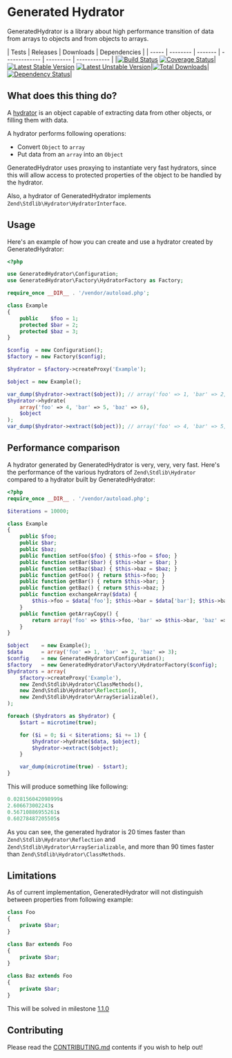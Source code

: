 # Generated Hydrator

GeneratedHydrator is a library about high performance transition of data from arrays to objects and from objects
to arrays.

| Tests | Releases | Downloads | Dependencies |
| ----- | -------- | ------- | ------------- | --------- | ------------ |
|[![Build Status](https://travis-ci.org/Ocramius/GeneratedHydrator.png?branch=master)](https://travis-ci.org/Ocramius/GeneratedHydrator) [![Coverage Status](https://coveralls.io/repos/Ocramius/GeneratedHydrator/badge.png?branch=master)](https://coveralls.io/r/Ocramius/GeneratedHydrator)|[![Latest Stable Version](https://poser.pugx.org/ocramius/generated-hydrator/v/stable.png)](https://packagist.org/packages/ocramius/generated-hydrator) [![Latest Unstable Version](https://poser.pugx.org/ocramius/generated-hydrator/v/unstable.png)](https://packagist.org/packages/ocramius/generated-hydrator)|[![Total Downloads](https://poser.pugx.org/ocramius/generated-hydrator/downloads.png)](https://packagist.org/packages/ocramius/generated-hydrator)|[![Dependency Status](https://www.versioneye.com/package/php--ocramius--generated-hydrator/badge.png)](https://www.versioneye.com/package/php--ocramius--generated-hydrator)|

## What does this thing do?

A [hydrator](http://framework.zend.com/manual/2.1/en/modules/zend.stdlib.hydrator.html) is an object capable of
extracting data from other objects, or filling them with data.

A hydrator performs following operations:

 * Convert `Object` to `array`
 * Put data from an `array` into an `Object`

GeneratedHydrator uses proxying to instantiate very fast hydrators, since this will allow access to protected properties
of the object to be handled by the hydrator.

Also, a hydrator of GeneratedHydrator implements `Zend\Stdlib\Hydrator\HydratorInterface`.

## Usage

Here's an example of how you can create and use a hydrator created by GeneratedHydrator:

```php
<?php

use GeneratedHydrator\Configuration;
use GeneratedHydrator\Factory\HydratorFactory as Factory;

require_once __DIR__ . '/vendor/autoload.php';

class Example
{
    public    $foo = 1;
    protected $bar = 2;
    protected $baz = 3;
}

$config  = new Configuration();
$factory = new Factory($config);

$hydrator = $factory->createProxy('Example');

$object = new Example();

var_dump($hydrator->extract($object)); // array('foo' => 1, 'bar' => 2, 'baz' => 3)
$hydrator->hydrate(
    array('foo' => 4, 'bar' => 5, 'baz' => 6),
    $object
);
var_dump($hydrator->extract($object)); // array('foo' => 4, 'bar' => 5, 'baz' => 6)
```

## Performance comparison

A hydrator generated by GeneratedHydrator is very, very, very fast.
Here's the performance of the various hydrators of `Zend\Stdlib\Hydrator` compared to a hydrator built
by GeneratedHydrator:

```php
<?php
require_once __DIR__ . '/vendor/autoload.php';

$iterations = 10000;

class Example
{
    public $foo;
    public $bar;
    public $baz;
    public function setFoo($foo) { $this->foo = $foo; }
    public function setBar($bar) { $this->bar = $bar; }
    public function setBaz($baz) { $this->baz = $baz; }
    public function getFoo() { return $this->foo; }
    public function getBar() { return $this->bar; }
    public function getBaz() { return $this->baz; }
    public function exchangeArray($data) {
        $this->foo = $data['foo']; $this->bar = $data['bar']; $this->baz = $data['baz'];
    }
    public function getArrayCopy() {
        return array('foo' => $this->foo, 'bar' => $this->bar, 'baz' => $this->baz);
    }
}

$object    = new Example();
$data      = array('foo' => 1, 'bar' => 2, 'baz' => 3);
$config    = new GeneratedHydrator\Configuration();
$factory   = new GeneratedHydrator\Factory\HydratorFactory($config);
$hydrators = array(
    $factory->createProxy('Example'),
    new Zend\Stdlib\Hydrator\ClassMethods(),
    new Zend\Stdlib\Hydrator\Reflection(),
    new Zend\Stdlib\Hydrator\ArraySerializable(),
);

foreach ($hydrators as $hydrator) {
    $start = microtime(true);

    for ($i = 0; $i < $iterations; $i += 1) {
        $hydrator->hydrate($data, $object);
        $hydrator->extract($object);
    }

    var_dump(microtime(true) - $start);
}
```

This will produce something like following:

```php
0.028156042098999s
2.606673002243s
0.56710886955261s
0.60278487205505s
```

As you can see, the generated hydrator is 20 times faster than `Zend\Stdlib\Hydrator\Reflection`
and `Zend\Stdlib\Hydrator\ArraySerializable`, and more than 90 times faster than
`Zend\Stdlib\Hydrator\ClassMethods`.

## Limitations

As of current implementation, GeneratedHydrator will not distinguish between properties from following
example:

```php
class Foo
{
    private $bar;
}

class Bar extends Foo
{
    private $bar;
}

class Baz extends Foo
{
    private $bar;
}
```

This will be solved in milestone [1.1.0](https://github.com/Ocramius/GeneratedHydrator/issues?milestone=3)

## Contributing

Please read the [CONTRIBUTING.md](https://github.com/Ocramius/GeneratedHydrator/blob/master/CONTRIBUTING.md) contents
if you wish to help out!
